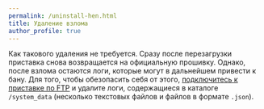 ```yaml
---
permalink: /uninstall-hen.html
title: Удаление взлома
author_profile: true
---
```


Как такового удаления не требуется. Сразу после перезагрузки приставка снова возвращается на официальную прошивку. Однако, после взлома остаются логи, которые могут в дальнейшем привести к бану. Для того, чтобы обезопасить себя от этого, [подключитесь к приставке по FTP](games#%D1%83%D1%81%D1%82%D0%B0%D0%BD%D0%BE%D0%B2%D0%BA%D0%B0-%D1%84%D0%B8%D0%BA%D1%81%D0%BE%D0%B2) и удалите логи, содержащиеся в каталоге `/system_data` (несколько текстовых файлов и файлов в формате `.json`).